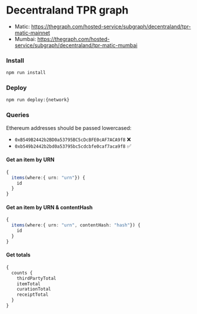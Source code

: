# Decentraland TPR graph

- Matic: https://thegraph.com/hosted-service/subgraph/decentraland/tpr-matic-mainnet
- Mumbai: https://thegraph.com/hosted-service/subgraph/decentraland/tpr-matic-mumbai

### Install

```bash
npm run install
```

### Deploy

```bash
npm run deploy:{network}
```

### Queries

Ethereum addresses should be passed lowercased:

- `0xB549B2442b2BD0a53795BC5cDcBFE0cAF7ACA9f8` ❌
- `0xb549b2442b2bd0a53795bc5cdcbfe0caf7aca9f8` ✅

#### Get an item by URN

```typescript
{
  items(where:{ urn: "urn"}) {
    id
  }
}
```

#### Get an item by URN & contentHash

```typescript
{
  items(where:{ urn: "urn", contentHash: "hash"}) {
    id
  }
}
```

#### Get totals

```typescript
{
  counts {
    thirdPartyTotal
    itemTotal
    curationTotal
    receiptTotal
  }
}
```
